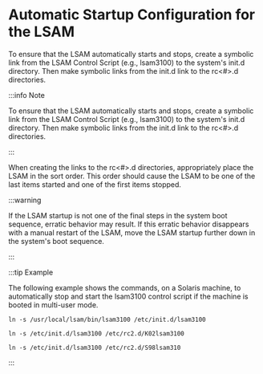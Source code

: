 # Automatic Startup Configuration for the LSAM

To ensure that the LSAM automatically starts and stops, create a symbolic link from the LSAM Control Script (e.g., lsam3100) to the system's init.d directory. Then make symbolic links from the init.d link to the rc<#>.d directories.

:::info Note

To ensure that the LSAM automatically starts and stops, create a symbolic link from the LSAM Control Script (e.g., lsam3100) to the system's init.d directory. Then make symbolic links from the init.d link to the rc<#>.d directories.

:::

When creating the links to the rc<#>.d directories, appropriately place the LSAM in the sort order. This order should cause the LSAM to be one of the last items started and one of the first items stopped.

:::warning

If the LSAM startup is not one of the final steps in the system boot sequence, erratic behavior may result. If this erratic behavior disappears with a manual restart of the LSAM, move the LSAM startup further down in the system's boot sequence.

:::


:::tip Example

The following example shows the commands, on a Solaris machine, to automatically stop and start the lsam3100 control script if the machine is booted in multi-user mode.

```
ln -s /usr/local/lsam/bin/lsam3100 /etc/init.d/lsam3100

ln -s /etc/init.d/lsam3100 /etc/rc2.d/K02lsam3100

ln -s /etc/init.d/lsam3100 /etc/rc2.d/S98lsam310
```

:::